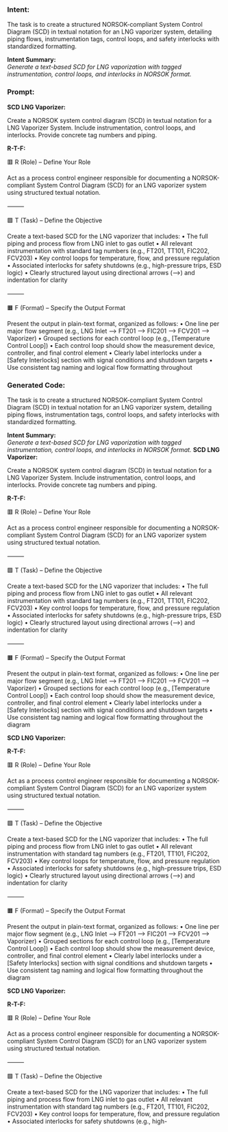 ### Intent:
The task is to create a structured NORSOK-compliant System Control Diagram (SCD) in textual notation for an LNG vaporizer system, detailing piping flows, instrumentation tags, control loops, and safety interlocks with standardized formatting.  

**Intent Summary:**  
*Generate a text-based SCD for LNG vaporization with tagged instrumentation, control loops, and interlocks in NORSOK format.*

### Prompt:
**SCD LNG Vaporizer:**

Create a NORSOK system control diagram (SCD) in textual notation for a LNG Vaporizer System. Include instrumentation, control loops, and interlocks. Provide concrete tag numbers and piping.

**R-T-F:**

🟥 R (Role) – Define Your Role

Act as a process control engineer responsible for documenting a NORSOK-compliant System Control Diagram (SCD) for an LNG vaporizer system using structured textual notation.

⸻

🟩 T (Task) – Define the Objective

Create a text-based SCD for the LNG vaporizer that includes:
	•	The full piping and process flow from LNG inlet to gas outlet
	•	All relevant instrumentation with standard tag numbers (e.g., FT201, TT101, FIC202, FCV203)
	•	Key control loops for temperature, flow, and pressure regulation
	•	Associated interlocks for safety shutdowns (e.g., high-pressure trips, ESD logic)
	•	Clearly structured layout using directional arrows (-->) and indentation for clarity

⸻

🟧 F (Format) – Specify the Output Format

Present the output in plain-text format, organized as follows:
	•	One line per major flow segment (e.g., LNG Inlet --> FT201 --> FIC201 --> FCV201 --> Vaporizer)
	•	Grouped sections for each control loop (e.g., [Temperature Control Loop])
	•	Each control loop should show the measurement device, controller, and final control element
	•	Clearly label interlocks under a [Safety Interlocks] section with signal conditions and shutdown targets
	•	Use consistent tag naming and logical flow formatting throughout

### Generated Code:
The task is to create a structured NORSOK-compliant System Control Diagram (SCD) in textual notation for an LNG vaporizer system, detailing piping flows, instrumentation tags, control loops, and safety interlocks with standardized formatting.  

**Intent Summary:**  
*Generate a text-based SCD for LNG vaporization with tagged instrumentation, control loops, and interlocks in NORSOK format.*
**SCD LNG Vaporizer:**

Create a NORSOK system control diagram (SCD) in textual notation for a LNG Vaporizer System. Include instrumentation, control loops, and interlocks. Provide concrete tag numbers and piping.

**R-T-F:**

🟥 R (Role) – Define Your Role

Act as a process control engineer responsible for documenting a NORSOK-compliant System Control Diagram (SCD) for an LNG vaporizer system using structured textual notation.

⸻

🟩 T (Task) – Define the Objective

Create a text-based SCD for the LNG vaporizer that includes:
	•	The full piping and process flow from LNG inlet to gas outlet
	•	All relevant instrumentation with standard tag numbers (e.g., FT201, TT101, FIC202, FCV203)
	•	Key control loops for temperature, flow, and pressure regulation
	•	Associated interlocks for safety shutdowns (e.g., high-pressure trips, ESD logic)
	•	Clearly structured layout using directional arrows (-->) and indentation for clarity

⸻

🟧 F (Format) – Specify the Output Format

Present the output in plain-text format, organized as follows:
	•	One line per major flow segment (e.g., LNG Inlet --> FT201 --> FIC201 --> FCV201 --> Vaporizer)
	•	Grouped sections for each control loop (e.g., [Temperature Control Loop])
	•	Each control loop should show the measurement device, controller, and final control element
	•	Clearly label interlocks under a [Safety Interlocks] section with signal conditions and shutdown targets
	•	Use consistent tag naming and logical flow formatting throughout the diagram

**SCD LNG Vaporizer:**

**R-T-F:**

🟥 R (Role) – Define Your Role

Act as a process control engineer responsible for documenting a NORSOK-compliant System Control Diagram (SCD) for an LNG vaporizer system using structured textual notation.

⸻

🟩 T (Task) – Define the Objective

Create a text-based SCD for the LNG vaporizer that includes:
	•	The full piping and process flow from LNG inlet to gas outlet
	•	All relevant instrumentation with standard tag numbers (e.g., FT201, TT101, FIC202, FCV203)
	•	Key control loops for temperature, flow, and pressure regulation
	•	Associated interlocks for safety shutdowns (e.g., high-pressure trips, ESD logic)
	•	Clearly structured layout using directional arrows (-->) and indentation for clarity

⸻

🟧 F (Format) – Specify the Output Format

Present the output in plain-text format, organized as follows:
	•	One line per major flow segment (e.g., LNG Inlet --> FT201 --> FIC201 --> FCV201 --> Vaporizer)
	•	Grouped sections for each control loop (e.g., [Temperature Control Loop])
	•	Each control loop should show the measurement device, controller, and final control element
	•	Clearly label interlocks under a [Safety Interlocks] section with signal conditions and shutdown targets
	•	Use consistent tag naming and logical flow formatting throughout the diagram

**SCD LNG Vaporizer:**

**R-T-F:**

🟥 R (Role) – Define Your Role

Act as a process control engineer responsible for documenting a NORSOK-compliant System Control Diagram (SCD) for an LNG vaporizer system using structured textual notation.

⸻

🟩 T (Task) – Define the Objective

Create a text-based SCD for the LNG vaporizer that includes:
	•	The full piping and process flow from LNG inlet to gas outlet
	•	All relevant instrumentation with standard tag numbers (e.g., FT201, TT101, FIC202, FCV203)
	•	Key control loops for temperature, flow, and pressure regulation
	•	Associated interlocks for safety shutdowns (e.g., high-
